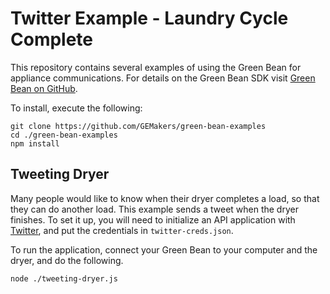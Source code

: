 Twitter Example - Laundry Cycle Complete
========================================

This repository contains several examples of using the Green Bean for appliance communications.  For details on the Green Bean SDK visit [Green Bean on GitHub](https://github.com/firstbuild/green-bean).  

To install, execute the following:
``````
git clone https://github.com/GEMakers/green-bean-examples
cd ./green-bean-examples
npm install
``````

## Tweeting Dryer
Many people would like to know when their dryer completes a load, so that they can do another load.  This example sends a tweet when the dryer finishes.  To set it up, you will need to initialize an API application with [Twitter](http://twitter.com), and put the credentials in `twitter-creds.json`.  

To run the application, connect your Green Bean to your computer and the dryer, and do the following.  
``````
node ./tweeting-dryer.js
``````
